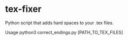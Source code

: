 # tex-fixer
Python script that adds hard spaces to your .tex files.

Usage
    python3 correct_endings.py [PATH_TO_TEX_FILES]
